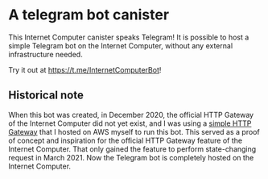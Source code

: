 A telegram bot canister
=======================

This Internet Computer canister speaks Telegram! It is possible to host a simple
Telegram bot on the Internet Computer, without any external infrastructure needed.

[HTTP Gateway]: https://github.com/nomeata/ic-http-lambda

Try it out at <https://t.me/InternetComputerBot>!


Historical note
---------------

When this bot was created, in December 2020, the official HTTP Gateway of the
Internet Computer did not yet exist, and I was using a [simple HTTP
Gateway](https://github.com/nomeata/ic-http-lambda) that I hosted on AWS myself
to run this bot. This served as a proof of concept and inspiration for the
official HTTP Gateway feature of the Internet Computer.  That only gained the
feature to perform state-changing request in March 2021.  Now the Telegram bot
is completely hosted on the Internet Computer.
